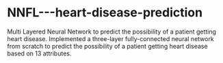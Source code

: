 # NNFL---heart-disease-prediction
Multi Layered Neural Network to predict the possibility of a patient getting heart disease. 
Implemented a three-layer fully-connected neural network from scratch to predict the possibility of a patient getting heart disease based on 13 attributes.
